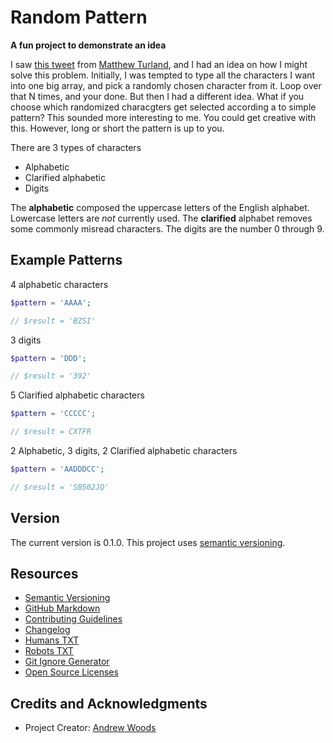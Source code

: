 
# Random Pattern

__A fun project to demonstrate an idea__

I saw [this
tweet](https://twitter.com/elazar/status/1382026596635316225) from
[Matthew Turland](https://matthewturland.com/), and I had an idea on how
I might solve this problem. Initially, I was tempted to type all the
characters I want into one big array, and pick a randomly chosen
character from it.  Loop over that N times, and your done. But then I
had a different idea.  What if you choose which randomized characgters
get selected according a to simple pattern? This sounded more
interesting to me. You could get creative with this. However, long or
short the pattern is up to you.

There are 3 types of characters

* Alphabetic
* Clarified alphabetic
* Digits

The **alphabetic** composed the uppercase letters of the English alphabet.
Lowercase letters are *not* currently used.  The **clarified** alphabet
removes some commonly misread characters. The digits are the number 0
through 9.

## Example Patterns

4 alphabetic characters

```php
$pattern = 'AAAA';

// $result = 'BZSI'
```

3 digits

```php
$pattern = 'DDD';

// $result = '392'
```

5 Clarified alphabetic characters

```php
$pattern = 'CCCCC';

// $result = CXTFR
```

2 Alphabetic, 3 digits, 2 Clarified alphabetic characters

```php
$pattern = 'AADDDCC';

// $result = 'SB502JQ'
```




## Version

The current version is 0.1.0. This project uses [semantic versioning](http://semver.org).



## Resources

* [Semantic Versioning](http://semver.org)
* [GitHub Markdown](https://help.github.com/categories/writing-on-github/)
* [Contributing Guidelines](https://help.github.com/articles/setting-guidelines-for-repository-contributors/)
* [Changelog](docs/CHANGELOG.md)
* [Humans TXT](http://humanstxt.org/) 
* [Robots TXT](http://www.robotstxt.org/) 
* [Git Ignore Generator](https://www.gitignore.io/)
* [Open Source Licenses](http://opensource.org/licenses/GPL-3.0)



## Credits and Acknowledgments

* Project Creator:  [Andrew Woods](https://andrewwoods.net)

